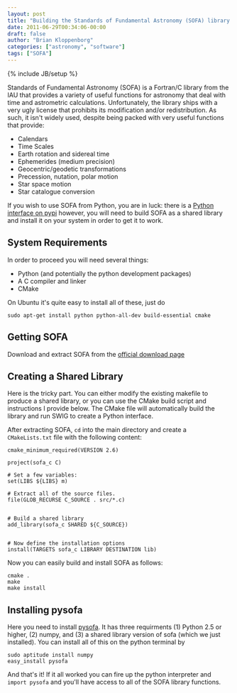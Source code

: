 ```yaml
---
layout: post
title: "Building the Standards of Fundamental Astronomy (SOFA) library for pysofa"
date: 2011-06-29T00:34:06-00:00
draft: false
author: "Brian Kloppenborg"
categories: ["astronomy", "software"]
tags: ["SOFA"]
---
```

{% include JB/setup %}

Standards of Fundamental Astronomy (SOFA) is a Fortran/C library from the IAU
that provides a variety of useful functions for astronomy that deal with time
and astrometric calculations. Unfortunately, the library ships with a very ugly
license that prohibits its modification and/or redistribution. As such, it isn't
widely used, despite being packed with very useful functions that provide:

* Calendars
* Time Scales
* Earth rotation and sidereal time
* Ephemerides (medium precision)
* Geocentric/geodetic transformations
* Precession, nutation, polar motion
* Star space motion
* Star catalogue conversion

If you wish to use SOFA from Python, you are in luck: there is a 
[Python interface on pypi](http://pypi.python.org/pypi/pysofa) 
however, you will need to build SOFA as a shared library and install it on your
system in order to get it to work.

## System Requirements

In order to proceed you will need several things:

* Python (and potentially the python development packages)
* A C compiler and linker
* CMake

On Ubuntu it's quite easy to install all of these, just do

    sudo apt-get install python python-all-dev build-essential cmake

## Getting SOFA

Download and extract SOFA from the
[official download page](http://www.iausofa.org/current.html)

## Creating a Shared Library

Here is the tricky part. You can either modify the existing makefile to
produce a shared library, or you can use the CMake build script and instructions
I provide below. The CMake file will automatically build the library and
run SWIG to create a Python interface.

After extracting SOFA, `cd` into the main directory and create a `CMakeLists.txt`
file with the following content:

    cmake_minimum_required(VERSION 2.6)
    
    project(sofa_c C)
      
    # Set a few variables:
    set(LIBS ${LIBS} m)
    
    # Extract all of the source files.
    file(GLOB_RECURSE C_SOURCE . src/*.c)
    
      
    # Build a shared library
    add_library(sofa_c SHARED ${C_SOURCE})
    
      
    # Now define the installation options
    install(TARGETS sofa_c LIBRARY DESTINATION lib)

Now you can easily build and install SOFA as follows:

    cmake .
    make
    make install

## Installing pysofa

Here you need to install [pysofa](http://pypi.python.org/pypi/pysofa). It has
three requirments (1) Python 2.5 or higher, (2) numpy, and (3) a shared library
version of sofa (which we just installed). You can install all of this on the
python terminal by

    sudo aptitude install numpy
    easy_install pysofa

And that's it! If it all worked you can fire up the python interpreter and
`import pysofa` and you'll have access to all of the SOFA library functions.
